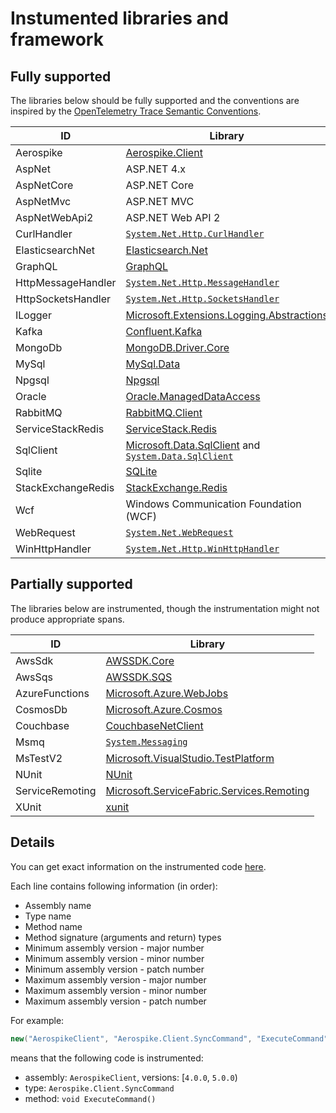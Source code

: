 # Instumented libraries and framework

## Fully supported

The libraries below should be fully supported and the conventions are inspired by
the [OpenTelemetry Trace Semantic Conventions](https://github.com/open-telemetry/opentelemetry-specification/tree/main/specification/trace/semantic_conventions).

| ID | Library |
| -- | ---     |
| Aerospike | [Aerospike.Client](https://www.nuget.org/packages/Aerospike.Client/) |
| AspNet | ASP.NET 4.x |
| AspNetCore | ASP.NET Core |
| AspNetMvc | ASP.NET MVC |
| AspNetWebApi2 | ASP.NET Web API 2 |
| CurlHandler | [`System.Net.Http.CurlHandler`](https://docs.microsoft.com/en-us/dotnet/api/system.net.http.httpclienthandler#httpclienthandler-in-net-core) |
| ElasticsearchNet | [Elasticsearch.Net](https://www.nuget.org/packages/Elasticsearch.Net/) |
| GraphQL | [GraphQL](https://www.nuget.org/packages/GraphQL/) |
| HttpMessageHandler | [`System.Net.Http.MessageHandler`](https://docs.microsoft.com/en-us/dotnet/api/system.net.http.httpmessagehandler) |
| HttpSocketsHandler | [`System.Net.Http.SocketsHandler`](https://docs.microsoft.com/en-us/dotnet/api/system.net.http.socketshttphandler) |
| ILogger | [Microsoft.Extensions.Logging.Abstractions](https://www.nuget.org/packages/Microsoft.Extensions.Logging.Abstractions/) |
| Kafka | [Confluent.Kafka](https://www.nuget.org/packages/Confluent.Kafka/) |
| MongoDb | [MongoDB.Driver.Core](https://www.nuget.org/packages/MongoDB.Driver.Core/) |
| MySql | [MySql.Data](https://www.nuget.org/packages/MySql.Data/) |
| Npgsql | [Npgsql](https://www.nuget.org/packages/Npgsql/) |
| Oracle | [Oracle.ManagedDataAccess](https://www.nuget.org/packages/Oracle.ManagedDataAccess/) |
| RabbitMQ | [RabbitMQ.Client](https://www.nuget.org/packages/RabbitMQ.Client/) |
| ServiceStackRedis | [ServiceStack.Redis](https://www.nuget.org/packages/ServiceStack.Redis/) |
| SqlClient | [Microsoft.Data.SqlClient](https://www.nuget.org/packages/Microsoft.Data.SqlClient/) and [`System.Data.SqlClient`](https://docs.microsoft.com/en-us/dotnet/api/system.data.sqlclient) |
| Sqlite | [SQLite](https://www.nuget.org/packages/SQLite/) |
| StackExchangeRedis | [StackExchange.Redis](https://www.nuget.org/packages/StackExchange.Redis/) |
| Wcf | Windows Communication Foundation (WCF) |
| WebRequest | [`System.Net.WebRequest`](https://docs.microsoft.com/en-us/dotnet/api/system.net.webreques) |
| WinHttpHandler | [`System.Net.Http.WinHttpHandler`](https://docs.microsoft.com/en-us/dotnet/api/system.net.http.winhttphandler) |

## Partially supported

The libraries below are instrumented, though the instrumentation might not
produce appropriate spans.

| ID | Library |
| -- | ---     |
| AwsSdk | [AWSSDK.Core](https://www.nuget.org/packages/AWSSDK.Core/) |
| AwsSqs | [AWSSDK.SQS](https://www.nuget.org/packages/AWSSDK.SQS/) |
| AzureFunctions | [Microsoft.Azure.WebJobs](https://www.nuget.org/packages/Microsoft.Azure.WebJobs/) |
| CosmosDb | [Microsoft.Azure.Cosmos](https://www.nuget.org/packages/Microsoft.Azure.Cosmos/) |
| Couchbase | [CouchbaseNetClient](https://www.nuget.org/packages/CouchbaseNetClient/) |
| Msmq | [`System.Messaging`](https://docs.microsoft.com/en-us/dotnet/api/system.messaging) |
| MsTestV2 | [Microsoft.VisualStudio.TestPlatform](https://www.nuget.org/packages/Microsoft.VisualStudio.TestPlatform/) |
| NUnit | [NUnit](https://www.nuget.org/packages/NUnit/) |
| ServiceRemoting | [Microsoft.ServiceFabric.Services.Remoting](https://www.nuget.org/packages/Microsoft.ServiceFabric.Services.Remoting/) |
| XUnit | [xunit](https://www.nuget.org/packages/xunit) |

## Details

You can get exact information on the instrumented code [here](../tracer/src/Datadog.Trace/ClrProfiler/InstrumentationDefinitions.Generated.cs).

Each line contains following information (in order):

- Assembly name
- Type name
- Method name
- Method signature (arguments and return) types
- Minimum assembly version - major number
- Minimum assembly version - minor number
- Minimum assembly version - patch number
- Maximum assembly version - major number
- Maximum assembly version - minor number
- Maximum assembly version - patch number

For example:

```csharp
new("AerospikeClient", "Aerospike.Client.SyncCommand", "ExecuteCommand",  new[] { "System.Void" }, 4, 0, 0, 4, 65535, 65535, assemblyFullName, "Datadog.Trace.ClrProfiler.AutoInstrumentation.Aerospike.SyncCommandIntegration"),
```

means that the following code is instrumented:

- assembly: `AerospikeClient`, versions: [`4.0.0`, `5.0.0`)
- type: `Aerospike.Client.SyncCommand`
- method: `void ExecuteCommand()`
